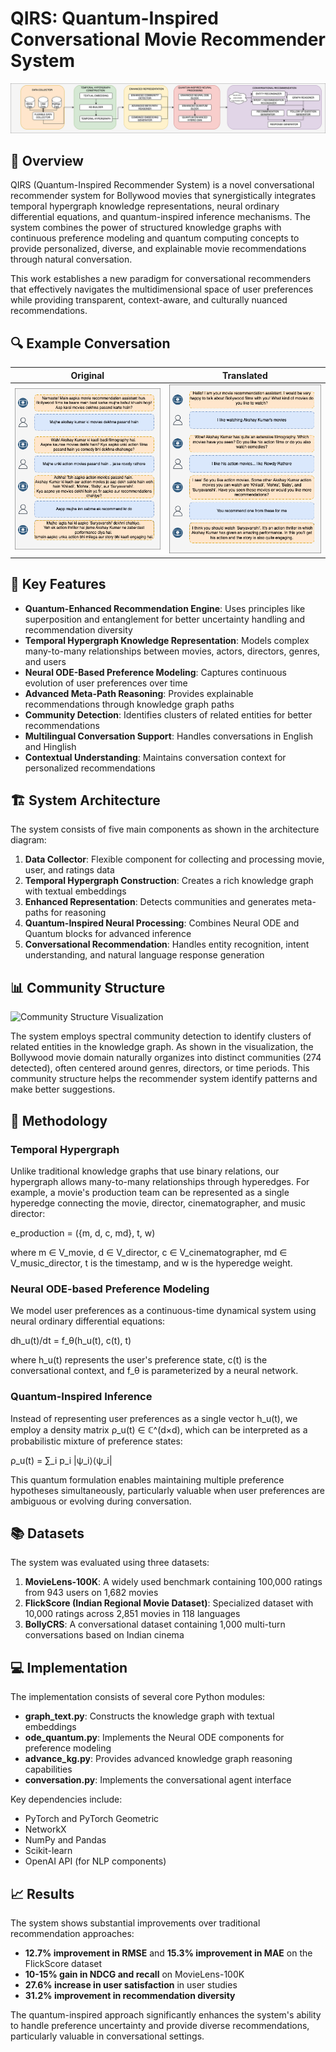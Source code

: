 # QIRS: Quantum-Inspired Conversational Movie Recommender System

![System Architecture](architecture.png)

## 📌 Overview

QIRS (Quantum-Inspired Recommender System) is a novel conversational recommender system for Bollywood movies that synergistically integrates temporal hypergraph knowledge representations, neural ordinary differential equations, and quantum-inspired inference mechanisms. The system combines the power of structured knowledge graphs with continuous preference modeling and quantum computing concepts to provide personalized, diverse, and explainable movie recommendations through natural conversation.

This work establishes a new paradigm for conversational recommenders that effectively navigates the multidimensional space of user preferences while providing transparent, context-aware, and culturally nuanced recommendations.

## 🔍 Example Conversation

| Original | Translated |
|:---:|:---:|
| ![Original](conversation.png) | ![Translated](conversation_eng.png) |


## 🌟 Key Features

- **Quantum-Enhanced Recommendation Engine**: Uses principles like superposition and entanglement for better uncertainty handling and recommendation diversity
- **Temporal Hypergraph Knowledge Representation**: Models complex many-to-many relationships between movies, actors, directors, genres, and users
- **Neural ODE-Based Preference Modeling**: Captures continuous evolution of user preferences over time
- **Advanced Meta-Path Reasoning**: Provides explainable recommendations through knowledge graph paths
- **Community Detection**: Identifies clusters of related entities for better recommendations
- **Multilingual Conversation Support**: Handles conversations in English and Hinglish
- **Contextual Understanding**: Maintains conversation context for personalized recommendations

## 🏗️ System Architecture

The system consists of five main components as shown in the architecture diagram:

1. **Data Collector**: Flexible component for collecting and processing movie, user, and ratings data
2. **Temporal Hypergraph Construction**: Creates a rich knowledge graph with textual embeddings
3. **Enhanced Representation**: Detects communities and generates meta-paths for reasoning
4. **Quantum-Inspired Neural Processing**: Combines Neural ODE and Quantum blocks for advanced inference
5. **Conversational Recommendation**: Handles entity recognition, intent understanding, and natural language response generation

## 📊 Community Structure

![Community Structure Visualization](quantum_community_structure.png)

The system employs spectral community detection to identify clusters of related entities in the knowledge graph. As shown in the visualization, the Bollywood movie domain naturally organizes into distinct communities (274 detected), often centered around genres, directors, or time periods. This community structure helps the recommender system identify patterns and make better suggestions.

## 🔬 Methodology

### Temporal Hypergraph

Unlike traditional knowledge graphs that use binary relations, our hypergraph allows many-to-many relationships through hyperedges. For example, a movie's production team can be represented as a single hyperedge connecting the movie, director, cinematographer, and music director:

e_production = ({m, d, c, md}, t, w)

where m ∈ V_movie, d ∈ V_director, c ∈ V_cinematographer, md ∈ V_music_director, t is the timestamp, and w is the hyperedge weight.

### Neural ODE-based Preference Modeling

We model user preferences as a continuous-time dynamical system using neural ordinary differential equations:

dh_u(t)/dt = f_θ(h_u(t), c(t), t)

where h_u(t) represents the user's preference state, c(t) is the conversational context, and f_θ is parameterized by a neural network.

### Quantum-Inspired Inference

Instead of representing user preferences as a single vector h_u(t), we employ a density matrix ρ_u(t) ∈ ℂ^(d×d), which can be interpreted as a probabilistic mixture of preference states:

ρ_u(t) = ∑_i p_i |ψ_i⟩⟨ψ_i|

This quantum formulation enables maintaining multiple preference hypotheses simultaneously, particularly valuable when user preferences are ambiguous or evolving during conversation.

## 📚 Datasets

The system was evaluated using three datasets:

1. **MovieLens-100K**: A widely used benchmark containing 100,000 ratings from 943 users on 1,682 movies
2. **FlickScore (Indian Regional Movie Dataset)**: Specialized dataset with 10,000 ratings across 2,851 movies in 118 languages 
3. **BollyCRS**: A conversational dataset containing 1,000 multi-turn conversations based on Indian cinema

## 💻 Implementation

The implementation consists of several core Python modules:

- **graph_text.py**: Constructs the knowledge graph with textual embeddings
- **ode_quantum.py**: Implements the Neural ODE components for preference modeling
- **advance_kg.py**: Provides advanced knowledge graph reasoning capabilities
- **conversation.py**: Implements the conversational agent interface

Key dependencies include:
- PyTorch and PyTorch Geometric
- NetworkX
- NumPy and Pandas
- Scikit-learn
- OpenAI API (for NLP components)

## 📈 Results

The system shows substantial improvements over traditional recommendation approaches:

- **12.7% improvement in RMSE** and **15.3% improvement in MAE** on the FlickScore dataset
- **10-15% gain in NDCG and recall** on MovieLens-100K
- **27.6% increase in user satisfaction** in user studies
- **31.2% improvement in recommendation diversity**

The quantum-inspired approach significantly enhances the system's ability to handle preference uncertainty and provide diverse recommendations, particularly valuable in conversational settings.



